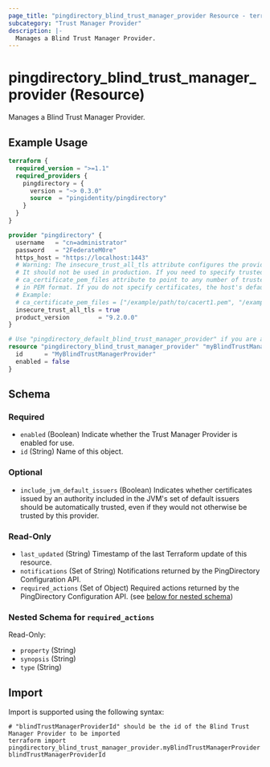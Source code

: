 ```yaml
---
page_title: "pingdirectory_blind_trust_manager_provider Resource - terraform-provider-pingdirectory"
subcategory: "Trust Manager Provider"
description: |-
  Manages a Blind Trust Manager Provider.
---
```


# pingdirectory_blind_trust_manager_provider (Resource)

Manages a Blind Trust Manager Provider.

## Example Usage

```terraform
terraform {
  required_version = ">=1.1"
  required_providers {
    pingdirectory = {
      version = "~> 0.3.0"
      source  = "pingidentity/pingdirectory"
    }
  }
}

provider "pingdirectory" {
  username   = "cn=administrator"
  password   = "2FederateM0re"
  https_host = "https://localhost:1443"
  # Warning: The insecure_trust_all_tls attribute configures the provider to trust any certificate presented by the PingDirectory server.
  # It should not be used in production. If you need to specify trusted CA certificates, use the
  # ca_certificate_pem_files attribute to point to any number of trusted CA certificate files
  # in PEM format. If you do not specify certificates, the host's default root CA set will be used.
  # Example:
  # ca_certificate_pem_files = ["/example/path/to/cacert1.pem", "/example/path/to/cacert2.pem"]
  insecure_trust_all_tls = true
  product_version        = "9.2.0.0"
}

# Use "pingdirectory_default_blind_trust_manager_provider" if you are adopting existing configuration from the PingDirectory server into Terraform
resource "pingdirectory_blind_trust_manager_provider" "myBlindTrustManagerProvider" {
  id      = "MyBlindTrustManagerProvider"
  enabled = false
}
```

<!-- schema generated by tfplugindocs -->
## Schema

### Required

- `enabled` (Boolean) Indicate whether the Trust Manager Provider is enabled for use.
- `id` (String) Name of this object.

### Optional

- `include_jvm_default_issuers` (Boolean) Indicates whether certificates issued by an authority included in the JVM's set of default issuers should be automatically trusted, even if they would not otherwise be trusted by this provider.

### Read-Only

- `last_updated` (String) Timestamp of the last Terraform update of this resource.
- `notifications` (Set of String) Notifications returned by the PingDirectory Configuration API.
- `required_actions` (Set of Object) Required actions returned by the PingDirectory Configuration API. (see [below for nested schema](#nestedatt--required_actions))

<a id="nestedatt--required_actions"></a>
### Nested Schema for `required_actions`

Read-Only:

- `property` (String)
- `synopsis` (String)
- `type` (String)

## Import

Import is supported using the following syntax:

```shell
# "blindTrustManagerProviderId" should be the id of the Blind Trust Manager Provider to be imported
terraform import pingdirectory_blind_trust_manager_provider.myBlindTrustManagerProvider blindTrustManagerProviderId
```


